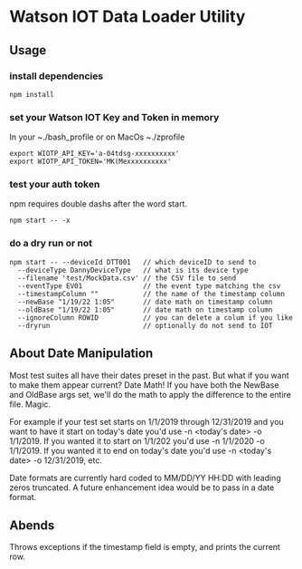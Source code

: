 # Watson IOT Data Loader Utility

## Usage
### install dependencies
```
npm install
```
### set your Watson IOT Key and Token in memory
In your ~./bash_profile or on MacOs ~./zprofile
```
export WIOTP_API_KEY='a-04tdsg-xxxxxxxxxx'
export WIOTP_API_TOKEN='MK(Mexxxxxxxxxx'
```

### test your auth token
npm requires double dashs after the word start.
```
npm start -- -x
```

### do a dry run or not
```
npm start -- --deviceId DTT001   // which deviceID to send to
  --deviceType DannyDeviceType   // what is its device type
  --filename 'test/MockData.csv' // the CSV file to send 
  --eventType EV01               // the event type matching the csv
  --timestampColumn ""           // the name of the timestamp column
  --newBase "1/19/22 1:05"       // date math on timestamp column
  --oldBase "1/19/22 1:05"       // date math on timestamp column
  --ignoreColumn ROWID           // you can delete a colum if you like
  --dryrun                       // optionally do not send to IOT
```
## About Date Manipulation
Most test suites all have their dates preset in the past. But what if you want to make them appear current? Date Math! If you have both the NewBase and OldBase args set, we'll do the math to apply the difference to the entire file. Magic.

For example if your test set starts on 1/1/2019 through 12/31/2019 and you want to have it start on today's date you'd use -n <today's date> -o 1/1/2019. If you wanted it to start on 1/1/202 you'd use -n 1/1/2020 -o 1/1/2019. If you wanted it to end on today's date you'd use -n <today's date> -o 12/31/2019, etc.

Date formats are currently hard coded to MM/DD/YY HH:DD with leading zeros truncated. A future enhancement idea would be to pass in a date format.

## Abends
Throws exceptions if the timestamp field is empty, and prints the current row.  

